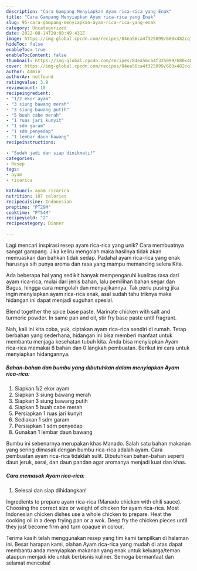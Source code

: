 ```yaml
---
description: "Cara Gampang Menyiapkan Ayam rica-rica yang Enak"
title: "Cara Gampang Menyiapkan Ayam rica-rica yang Enak"
slug: 95-cara-gampang-menyiapkan-ayam-rica-rica-yang-enak
category: Uncategorized
date: 2022-08-14T20:09:49.431Z
image: https://img-global.cpcdn.com/recipes/84ea56ca4f325099/680x482cq70/ayam-rica-rica-foto-resep-utama.jpg
hideToc: false
enableToc: true
enableTocContent: false
thumbnail: https://img-global.cpcdn.com/recipes/84ea56ca4f325099/680x482cq70/ayam-rica-rica-foto-resep-utama.jpg
cover: https://img-global.cpcdn.com/recipes/84ea56ca4f325099/680x482cq70/ayam-rica-rica-foto-resep-utama.jpg
author: Admin
authorAv: notfound
ratingvalue: 3.9
reviewcount: 18
recipeingredient:
- "1/2 ekor ayam"
- "3 siung bawang merah"
- "3 siung bawang putih"
- "5 buah cabe merah"
- "1 ruas jari kunyit"
- "1 sdm garam"
- "1 sdm penyedap"
- "1 lembar daun bawang"
recipeinstructions:

- "Sudah jadi dan siap dinikmati!"
categories:
- Resep
tags:
- ayam
- ricarica

katakunci: ayam ricarica 
nutrition: 107 calories
recipecuisine: Indonesian
preptime: "PT29M"
cooktime: "PT54M"
recipeyield: "2"
recipecategory: Dinner

---
```





Lagi mencari inspirasi resep ayam rica-rica yang unik? Cara membuatnya sangat gampang. Jika keliru mengolah maka hasilnya tidak akan memuaskan dan bahkan tidak sedap. Padahal ayam rica-rica yang enak harusnya sih punya aroma dan rasa yang mampu memancing selera Kita.





Ada beberapa hal yang sedikit banyak mempengaruhi kualitas rasa dari ayam rica-rica, mulai dari jenis bahan, lalu pemilihan bahan segar dan Bagus, hingga cara mengolah dan menyajikannya. Tak perlu pusing jika ingin menyiapkan ayam rica-rica enak,      asal sudah tahu triknya maka hidangan ini dapat menjadi suguhan spesial.














Blend together the spice base paste. Marinate chicken with salt and turmeric powder. In same pan and oil, stir fry base paste until fragrant.






Nah, kali ini kita coba, yuk, ciptakan ayam rica-rica sendiri di rumah. Tetap berbahan yang sederhana, hidangan ini bisa memberi manfaat untuk membantu menjaga kesehatan tubuh kita. Anda bisa menyiapkan Ayam rica-rica memakai 8 bahan dan 0 langkah pembuatan. Berikut ini cara untuk menyiapkan hidangannya.

<!--inarticleads1-->

##### Bahan-bahan dan bumbu yang dibutuhkan dalam menyiapkan Ayam rica-rica:

1. Siapkan 1/2 ekor ayam
1. Siapkan 3 siung bawang merah
1. Siapkan 3 siung bawang putih
1. Siapkan 5 buah cabe merah
1. Persiapkan 1 ruas jari kunyit
1. Sediakan 1 sdm garam
1. Persiapkan 1 sdm penyedap
1. Gunakan 1 lembar daun bawang


Bumbu ini sebenarnya merupakan khas Manado. Salah satu bahan makanan yang sering dimasak dengan bumbu rica-rica adalah ayam. Cara pembuatan ayam rica-rica tidaklah sulit. Dibutuhkan bahan-bahan seperti daun jeruk, serai, dan daun pandan agar aromanya menjadi kuat dan khas. 

<!--inarticleads2-->

##### Cara memasak Ayam rica-rica:


1. Selesai dan siap dihidangkan!

Ingredients to prepare ayam rica-rica (Manado chicken with chili sauce). Choosing the correct size or weight of chicken for ayam rica-rica. Most Indonesian chicken dishes use a whole chicken to prepare. Heat the cooking oil in a deep frying pan or a wok. Deep fry the chicken pieces until they just become firm and turn opaque in colour. 

Terima kasih telah menggunakan resep yang tim kami tampilkan di halaman ini. Besar harapan kami, olahan Ayam rica-rica yang mudah di atas dapat membantu anda menyiapkan makanan yang enak untuk keluarga/teman ataupun menjadi ide untuk berbisnis kuliner. Semoga bermanfaat dan selamat mencoba!

